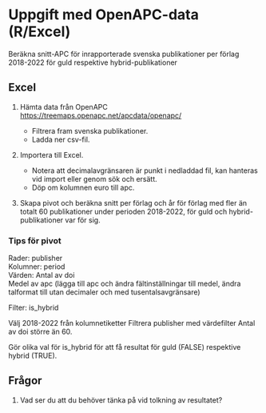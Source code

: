 # Uppgift med OpenAPC-data (R/Excel)
Beräkna snitt-APC för inrapporterade svenska publikationer per förlag 2018-2022 för guld respektive hybrid-publikationer

## Excel
1. Hämta data från OpenAPC  
https://treemaps.openapc.net/apcdata/openapc/

    +  Filtrera fram svenska publikationer.
    +  Ladda ner csv-fil.

2. Importera till Excel.
    + Notera att decimalavgränsaren är punkt i nedladdad fil, kan hanteras vid import eller genom sök och ersätt.
    + Döp om kolumnen euro till apc.

3. Skapa pivot och beräkna snitt per förlag och år för förlag med fler än totalt 60 publikationer under perioden 2018-2022, för guld och hybrid-publikationer var för sig.

### Tips för pivot
Rader: publisher  
Kolumner: period  
Värden: Antal av doi   
        Medel av apc (lägga till apc och ändra fältinställningar till medel, ändra talformat till utan decimaler och med tusentalsavgränsare)  

Filter: is_hybrid  

Välj 2018-2022 från kolumnetiketter
Filtrera publisher med värdefilter Antal av doi större än 60. 

Gör olika val för is_hybrid för att få resultat för guld (FALSE) respektive hybrid (TRUE).

## Frågor
1. Vad ser du att du behöver tänka på vid tolkning av resultatet?
